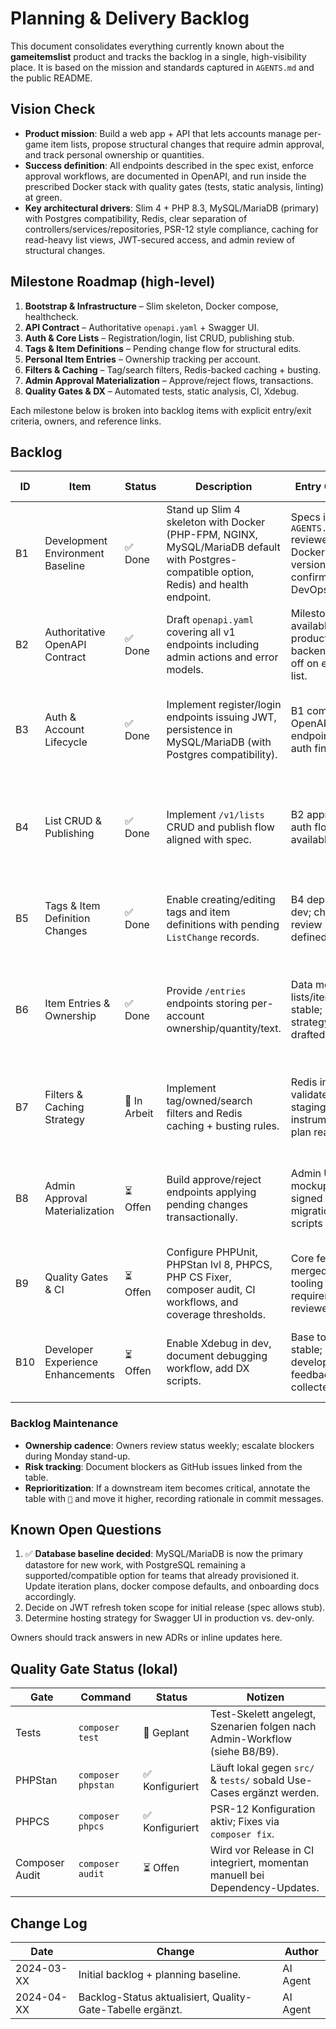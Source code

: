 # Planning & Delivery Backlog

This document consolidates everything currently known about the **gameitemslist**
product and tracks the backlog in a single, high-visibility place. It is based
on the mission and standards captured in `AGENTS.md` and the public README.

## Vision Check

- **Product mission**: Build a web app + API that lets accounts manage
  per-game item lists, propose structural changes that require admin approval,
  and track personal ownership or quantities.
- **Success definition**: All endpoints described in the spec exist, enforce
  approval workflows, are documented in OpenAPI, and run inside the prescribed
  Docker stack with quality gates (tests, static analysis, linting) at green.
- **Key architectural drivers**: Slim 4 + PHP 8.3, MySQL/MariaDB (primary) with Postgres compatibility, Redis, clear
  separation of controllers/services/repositories, PSR-12 style compliance,
  caching for read-heavy list views, JWT-secured access, and admin review of
  structural changes.

## Milestone Roadmap (high-level)

1. **Bootstrap & Infrastructure** – Slim skeleton, Docker compose, healthcheck.
2. **API Contract** – Authoritative `openapi.yaml` + Swagger UI.
3. **Auth & Core Lists** – Registration/login, list CRUD, publishing stub.
4. **Tags & Item Definitions** – Pending change flow for structural edits.
5. **Personal Item Entries** – Ownership tracking per account.
6. **Filters & Caching** – Tag/search filters, Redis-backed caching + busting.
7. **Admin Approval Materialization** – Approve/reject flows, transactions.
8. **Quality Gates & DX** – Automated tests, static analysis, CI, Xdebug.

Each milestone below is broken into backlog items with explicit entry/exit
criteria, owners, and reference links.

## Backlog

| ID | Item | Status | Description | Entry Criteria | Exit Validation | Owner / Escalation | References |
|----|------|--------|-------------|----------------|-----------------|--------------------|------------|
| B1 | Development Environment Baseline | ✅ Done | Stand up Slim 4 skeleton with Docker (PHP-FPM, NGINX, MySQL/MariaDB default with Postgres-compatible option, Redis) and health endpoint. | Specs in `AGENTS.md` reviewed; Docker + PHP versions confirmed with DevOps. | `docker compose up` succeeds; `/health` returns 200; README updated with run instructions. | Primary: Backend Lead; Escalation: DevOps Lead via `#dev-env`. | AGENTS.md Deliverables §1. |
| B2 | Authoritative OpenAPI Contract | ✅ Done | Draft `openapi.yaml` covering all v1 endpoints including admin actions and error models. | Milestone B1 available; product + backend sign off on endpoint list. | Spec lint passes; hosted at `/docs` via Swagger UI; version tagged in repo. | Primary: API Architect; Escalation: Product Manager via weekly sync. | AGENTS.md API Requirements; README features. |
| B3 | Auth & Account Lifecycle | ✅ Done | Implement register/login endpoints issuing JWT, persistence in MySQL/MariaDB (with Postgres compatibility). | B1 complete; OpenAPI endpoints for auth finalized. | PHPUnit integration tests for auth pass; JWT secrets configurable; PHPStan level 8 clean. | Primary: Backend Lead; Escalation: Security Champion (`@sec-lead`). | AGENTS.md Mission; Security; ADR-0003. |
| B4 | List CRUD & Publishing | ✅ Done | Implement `/v1/lists` CRUD and publish flow aligned with spec. | B2 approved; auth flow available. | GET/POST/PATCH endpoints match OpenAPI; publishing toggles `is_published`; cache invalidation hooks stubbed. | Primary: Backend Lead; Escalation: Product Manager. | AGENTS.md Endpoints; Deliverables 3. |
| B5 | Tags & Item Definition Changes | ✅ Done | Enable creating/editing tags and item definitions with pending `ListChange` records. | B4 deployed to dev; change review UX defined. | Pending changes recorded; admin queues reflect new entries; unit tests cover service layer. | Primary: Feature Team A; Escalation: Admin SME. | AGENTS.md Items & Tags; Approval log; ADR-0003. |
| B6 | Item Entries & Ownership | ✅ Done | Provide `/entries` endpoints storing per-account ownership/quantity/text. | Data model for lists/items stable; caching strategy drafted. | Personal entries mutate immediately; responses cached per account; PHPUnit coverage ≥ 85% for module. | Primary: Feature Team B; Escalation: Data Steward. | AGENTS.md ItemEntry; Performance notes. |
| B7 | Filters & Caching Strategy | 🚧 In Arbeit | Implement tag/owned/search filters and Redis caching + busting rules. | Redis infra validated in staging; instrumentation plan ready. | Filter queries return expected results; cache TTL 60s; invalidation tested in integration suite. | Primary: Performance Squad; Escalation: Infra Guild. | AGENTS.md Filters; Performance & Caching. |
| B8 | Admin Approval Materialization | ⏳ Offen | Build approve/reject endpoints applying pending changes transactionally. | Admin UX mockups signed off; data migration scripts ready. | Approved changes update canonical data; rejected changes audit trail intact; transactional tests pass. | Primary: Feature Team A; Escalation: Backend Lead. | AGENTS.md Admin Endpoints; Transactions. |
| B9 | Quality Gates & CI | ⏳ Offen | Configure PHPUnit, PHPStan lvl 8, PHPCS, PHP CS Fixer, composer audit, CI workflows, and coverage thresholds. | Core features merged; tooling requirements reviewed. | CI green; coverage ≥ 85% lines / 75% branches; audit clean or waivers documented. | Primary: QA Lead; Escalation: Engineering Manager. | AGENTS.md Tests & Quality Gates; ADR-0004. |
| B10 | Developer Experience Enhancements | ⏳ Offen | Enable Xdebug in dev, document debugging workflow, add DX scripts. | Base tooling stable; developer feedback collected. | Xdebug toggled via env; docs updated; onboarding feedback cycle complete. | Primary: DevEx Advocate; Escalation: Engineering Manager. | AGENTS.md Tech Stack; Working Agreements. |

### Backlog Maintenance

- **Ownership cadence**: Owners review status weekly; escalate blockers during
  Monday stand-up.
- **Risk tracking**: Document blockers as GitHub issues linked from the table.
- **Reprioritization**: If a downstream item becomes critical, annotate the
  table with `🚨` and move it higher, recording rationale in commit messages.

## Known Open Questions

1. ✅ **Database baseline decided**: MySQL/MariaDB is now the primary datastore
   for new work, with PostgreSQL remaining a supported/compatible option for
   teams that already provisioned it. Update iteration plans, docker compose
   defaults, and onboarding docs accordingly.
2. Decide on JWT refresh token scope for initial release (spec allows stub).
3. Determine hosting strategy for Swagger UI in production vs. dev-only.

Owners should track answers in new ADRs or inline updates here.

## Quality Gate Status (lokal)

| Gate | Command | Status | Notizen |
|------|---------|--------|---------|
| Tests | `composer test` | 🚧 Geplant | Test-Skelett angelegt, Szenarien folgen nach Admin-Workflow (siehe B8/B9). |
| PHPStan | `composer phpstan` | ✅ Konfiguriert | Läuft lokal gegen `src/` & `tests/` sobald Use-Cases ergänzt werden. |
| PHPCS | `composer phpcs` | ✅ Konfiguriert | PSR-12 Konfiguration aktiv; Fixes via `composer fix`. |
| Composer Audit | `composer audit` | ⏳ Offen | Wird vor Release in CI integriert, momentan manuell bei Dependency-Updates. |

## Change Log

| Date | Change | Author |
|------|--------|--------|
| 2024-03-XX | Initial backlog + planning baseline. | AI Agent |
| 2024-04-XX | Backlog-Status aktualisiert, Quality-Gate-Tabelle ergänzt. | AI Agent |

